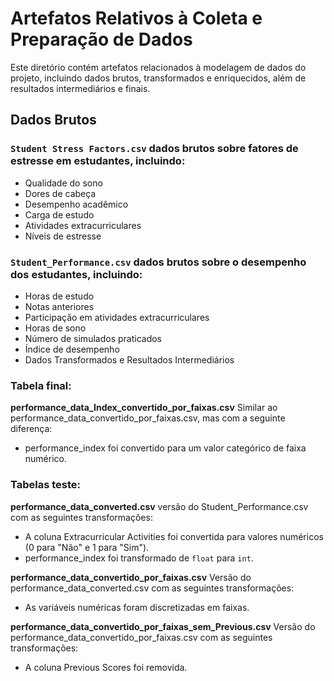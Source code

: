 # Artefatos Relativos à Coleta e Preparação de Dados
Este diretório contém artefatos relacionados à modelagem de dados do projeto, incluindo dados brutos, transformados e enriquecidos, além de resultados intermediários e finais.

## Dados Brutos

### `Student Stress Factors.csv` dados brutos sobre fatores de estresse em estudantes, incluindo:

- Qualidade do sono
- Dores de cabeça
- Desempenho acadêmico
- Carga de estudo
- Atividades extracurriculares
- Níveis de estresse

### `Student_Performance.csv` dados brutos sobre o desempenho dos estudantes, incluindo:

- Horas de estudo
- Notas anteriores
- Participação em atividades extracurriculares
- Horas de sono
- Número de simulados praticados
- Índice de desempenho
- Dados Transformados e Resultados Intermediários

### Tabela final: 

**performance_data_Index_convertido_por_faixas.csv** Similar ao performance_data_convertido_por_faixas.csv, mas com a seguinte diferença:

- performance_index foi convertido para um valor categórico de faixa numérico.

### Tabelas teste:

**performance_data_converted.csv** versão do Student_Performance.csv com as seguintes transformações:


- A coluna Extracurricular Activities foi convertida para valores numéricos (0 para "Não" e 1 para "Sim").
- performance_index foi transformado de `float` para `int`.

**performance_data_convertido_por_faixas.csv** Versão do performance_data_converted.csv com as seguintes transformações:

- As variáveis numéricas foram discretizadas em faixas.

**performance_data_convertido_por_faixas_sem_Previous.csv** Versão do performance_data_convertido_por_faixas.csv com as seguintes transformações:

- A coluna Previous Scores foi removida.